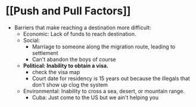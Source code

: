 # [[Push and Pull Factors]]

* Barriers that make reaching a destination more difficult:
    * Economic: Lack of funds to reach destination.
    * Social:
	    * Marriage to someone along the migration route, leading to settlement
	    * Can't abandon the boys of course
    * **Political: Inability to obtain a visa.**
	    * check the visa map
	    * Court date for residency is 15 years out because the illegals that don't show up clog the system
    * Environmental: Inability to cross a sea, desert, or mountain range.
	    * Cuba: Just come to the US but we ain't helping you